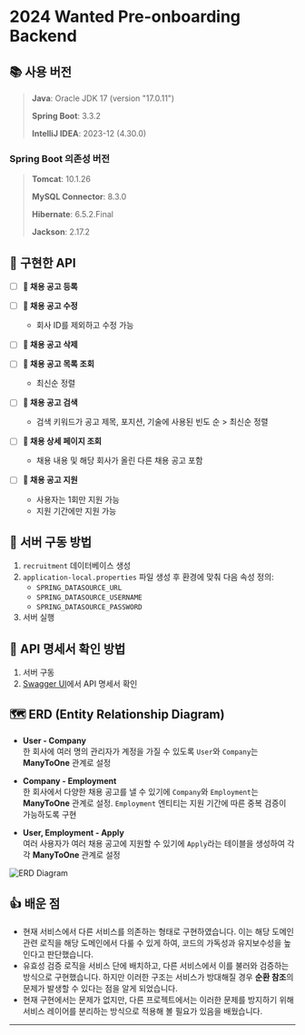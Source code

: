 # 2024 Wanted Pre-onboarding Backend

## 📚 사용 버전
> **Java**: Oracle JDK 17 (version "17.0.11")
> 
> **Spring Boot**: 3.3.2
> 
> **IntelliJ IDEA**: 2023-12 (4.30.0)
> 
### Spring Boot 의존성 버전
> **Tomcat**: 10.1.26
> 
> **MySQL Connector**: 8.3.0
> 
> **Hibernate**: 6.5.2.Final
> 
> **Jackson**: 2.17.2

## 🔧 구현한 API
- [ ] **🔹 채용 공고 등록**
  
- [ ] **🔹 채용 공고 수정**
  - 회사 ID를 제외하고 수정 가능
    
- [ ] **🔹 채용 공고 삭제**
  
- [ ] **🔹 채용 공고 목록 조회**
  - 최신순 정렬
    
- [ ] **🔹 채용 공고 검색**
  - 검색 키워드가 공고 제목, 포지션, 기술에 사용된 빈도 순 > 최신순 정렬
    
- [ ] **🔹 채용 상세 페이지 조회**
  - 채용 내용 및 해당 회사가 올린 다른 채용 공고 포함
    
- [ ] **🔹 채용 공고 지원**
  - 사용자는 1회만 지원 가능
  - 지원 기간에만 지원 가능
  
## 🚀 서버 구동 방법
1. `recruitment` 데이터베이스 생성
2. `application-local.properties` 파일 생성 후 환경에 맞춰 다음 속성 정의:
   - `SPRING_DATASOURCE_URL`
   - `SPRING_DATASOURCE_USERNAME`
   - `SPRING_DATASOURCE_PASSWORD`
3. 서버 실행

## 📝 API 명세서 확인 방법
1. 서버 구동
2. [Swagger UI](http://localhost:8080/swagger-ui/index.html)에서 API 명세서 확인

## 🗺️ ERD (Entity Relationship Diagram)
- **User - Company**  
  한 회사에 여러 명의 관리자가 계정을 가질 수 있도록 `User`와 `Company`는 **ManyToOne** 관계로 설정

- **Company - Employment**  
  한 회사에서 다양한 채용 공고를 낼 수 있기에 `Company`와 `Employment`는 **ManyToOne** 관계로 설정. 
  `Employment` 엔티티는 지원 기간에 따른 중복 검증이 가능하도록 구현

- **User, Employment - Apply**  
  여러 사용자가 여러 채용 공고에 지원할 수 있기에 `Apply`라는 테이블을 생성하여 각각 **ManyToOne** 관계로 설정

![ERD Diagram](https://github.com/user-attachments/assets/81f86e50-ea3b-4543-8292-137b2de937ff)

## 👍 배운 점
- 현재 서비스에서 다른 서비스를 의존하는 형태로 구현하였습니다. 이는 해당 도메인 관련 로직을 해당 도메인에서 다룰 수 있게 하여, 코드의 가독성과 유지보수성을 높인다고 판단했습니다.
- 유효성 검증 로직을 서비스 단에 배치하고, 다른 서비스에서 이를 불러와 검증하는 방식으로 구현했습니다. 하지만 이러한 구조는 서비스가 방대해질 경우 **순환 참조**의 문제가 발생할 수 있다는 점을 알게 되었습니다.
- 현재 구현에서는 문제가 없지만, 다른 프로젝트에서는 이러한 문제를 방지하기 위해 서비스 레이어를 분리하는 방식으로 적용해 볼 필요가 있음을 배웠습니다.

---

